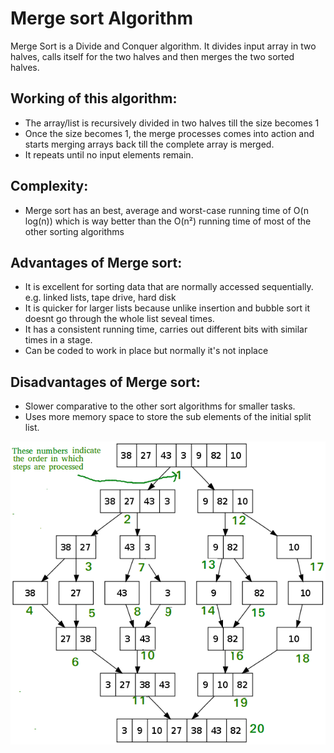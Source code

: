 # Merge sort Algorithm

Merge Sort is a Divide and Conquer algorithm. It divides input array in two halves, calls itself for the two halves and then merges the two sorted halves.


## Working of this algorithm:
- The array/list is recursively divided in two halves till the size becomes 1
- Once the size becomes 1, the merge processes comes into action and starts merging arrays back till the complete array is merged.
- It repeats until no input elements remain.


## Complexity:
- Merge sort has an best, average and worst-case running time of O(n log(n)) which is way better than the O(n²) running time of most of the other sorting algorithms


## Advantages of Merge sort:

- It is excellent for sorting data that are normally accessed sequentially. e.g. linked lists, tape drive, hard disk
- It is quicker for larger lists because unlike insertion and bubble sort it doesnt go through the whole list seveal times.
- It has a consistent running time, carries out different bits with similar times in a stage.
- Can be coded to work in place but normally it's not inplace

## Disadvantages of Merge sort:

- Slower comparative to the other sort algorithms for smaller tasks.
- Uses more memory space to store the sub elements of the initial split list.


![ImgName](https://github.com/KarimsHub/Merge_sort_Algorithm/blob/master/merge_sort_image.png?raw=true)

